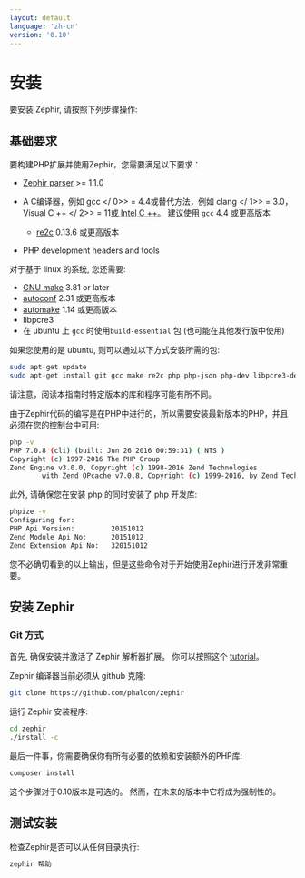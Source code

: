 ```yaml
---
layout: default
language: 'zh-cn'
version: '0.10'
---
```


# 安装
要安装 Zephir, 请按照下列步骤操作:

<a name='prerequisites'></a>

## 基础要求
要构建PHP扩展并使用Zephir，您需要满足以下要求：

* [Zephir parser](https://github.com/phalcon/php-zephir-parser) >= 1.1.0
* A C编译器，例如 gcc </ 0>> = 4.4或替代方法，例如 clang </ 1>> = 3.0， Visual C ++ </ 2>> = 11或[ Intel C ++](https://software.intel.com/en-us/c-compilers)。 建议使用 `gcc` 4.4 或更高版本</li> 
  
  * [re2c](http://re2c.org/) 0.13.6 或更高版本
* PHP development headers and tools</ul> 

对于基于 linux 的系统, 您还需要:

* [GNU make](https://www.gnu.org/software/make/) 3.81 or later
* [autoconf](https://www.gnu.org/software/autoconf/autoconf.html) 2.31 或更高版本
* [automake](https://www.gnu.org/software/automake/) 1.14 或更高版本
* libpcre3
* 在 ubuntu 上 `gcc` 时使用`build-essential` 包 (也可能在其他发行版中使用)

如果您使用的是 ubuntu, 则可以通过以下方式安装所需的包:



```bash
sudo apt-get update
sudo apt-get install git gcc make re2c php php-json php-dev libpcre3-dev build-essential
```


请注意，阅读本指南时特定版本的库和程序可能有所不同。

由于Zephir代码的编写是在PHP中进行的，所以需要安装最新版本的PHP，并且必须在您的控制台中可用:



```bash
php -v
PHP 7.0.8 (cli) (built: Jun 26 2016 00:59:31) ( NTS )
Copyright (c) 1997-2016 The PHP Group
Zend Engine v3.0.0, Copyright (c) 1998-2016 Zend Technologies
        with Zend OPcache v7.0.8, Copyright (c) 1999-2016, by Zend Technologies
```


此外, 请确保您在安装 php 的同时安装了 php 开发库:



```bash
phpize -v
Configuring for:
PHP Api Version:         20151012
Zend Module Api No:      20151012
Zend Extension Api No:   320151012
```


您不必确切看到的以上输出，但是这些命令对于开始使用Zephir进行开发非常重要。

<a name='installing-zephir'></a>

## 安装 Zephir

<a name='git-way'></a>

### Git 方式

首先, 确保安装并激活了 Zephir 解析器扩展。 你可以按照这个 [tutorial](https://github.com/phalcon/php-zephir-parser)。

Zephir 编译器当前必须从 github 克隆:



```bash
git clone https://github.com/phalcon/zephir
```


运行 Zephir 安装程序:



```bash
cd zephir
./install -c
```


最后一件事，你需要确保你有所有必要的依赖和安装额外的PHP库:



```bash
composer install
```


这个步骤对于0.10版本是可选的。 然而，在未来的版本中它将成为强制性的。

<a name='testing-the-installation'></a>

## 测试安装

检查Zephir是否可以从任何目录执行:



```bash
zephir 帮助
```
